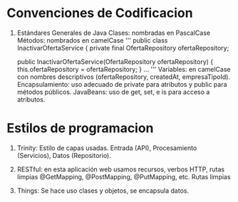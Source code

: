 # Convenciones de Codificacion
1. Estándares Generales de Java
Clases: nombradas en PascalCase
Métodos: nombrados en camelCase
'''
public class InactivarOfertaService {
    private final OfertaRepository ofertaRepository;

    public InactivarOfertaService(OfertaRepository ofertaRepository) {
        this.ofertaRepository = ofertaRepository;
    }
...
'''
Variables: en camelCase con nombres descriptivos (ofertaRepository, createdAt, empresaTipoId).
Encapsulamiento: uso adecuado de private para atributos y public para métodos públicos.
JavaBeans: uso de get, set, e is para acceso a atributos.

# Estilos de programacion

1. Trinity: Estilo de capas usadas.
    Entrada (API), Procesamiento (Servicios), Datos (Repositorio).

2. RESTful: en esta aplicación web usamos recursos, verbos HTTP, rutas limpias
    @GetMapping, @PostMapping, @PutMapping, etc.
    Rutas limpias

3. Things: Se hace uso clases y objetos, se encapsula datos.
